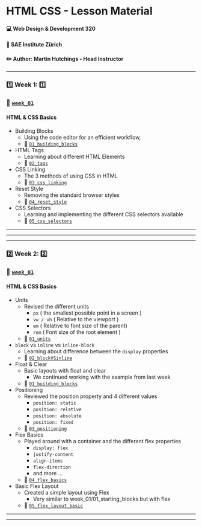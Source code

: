 # HTML CSS - Lesson Material
#### :computer: Web Design & Development 320
#### :school: SAE Institute Zürich
#### :pencil2: Author: Martin Hutchings - Head Instructor

---

### :one: Week 1: :one:
### :file_folder: [`week_01`](https://github.com/stribis/html_css_wdd320/tree/master/week_01)
#### HTML & CSS Basics

* Building Blocks
  * Using the code editor for an efficient workflow,
  * :file_folder: [`01_building_blocks`](https://github.com/stribis/html_css_wdd320/tree/master/week_01/01_starting_blocks)
* HTML Tags
  * Learning about different HTML Elements
  * :file_folder: [`02_tags`](https://github.com/stribis/html_css_wdd320/tree/master/week_01/02_tags)
* CSS Linking
  * The 3 methods of using CSS in HTML
  * :file_folder: [`03_css_linking`](https://github.com/stribis/html_css_wdd320/tree/master/week_01/03_css_linking)
* Reset Style
  * Removing the standard browser styles
  * :file_folder: [`04_reset_style`](https://github.com/stribis/html_css_wdd320/tree/master/week_01/04_reset_style)
* CSS Selectors
  * Learning and implementing the different CSS selectors available
  * :file_folder: [`05_css_selectors`](https://github.com/stribis/html_css_wdd320/tree/master/week_01/05_css_selectors)
--- 

---

---

### :two: Week 2: :two:
### :file_folder: [`week_01`](https://github.com/stribis/html_css_wdd320/tree/master/week_02)
#### HTML & CSS Basics

* Units
  * Revised the different units
    * `px` ( the smallest possible point in a screen )
    * `vw / vh` ( Relative to the viewport )
    * `em` ( Relative to font size of the parent)
    * `rem` ( Font size of the root element )
  * :file_folder: [`01_units`](https://github.com/stribis/html_css_wdd320/tree/master/week_02/01_units)
* `block` vs `inline` vs `inline-block`
  * Learning about difference between the `display` properties
  * :file_folder: [`02_blockVSinline`](https://github.com/stribis/html_css_wdd320/tree/master/week_02/02_blockVSinline)
* Float & Clear
  * Basic layouts with float and clear
    * We continued working with the example from last week
  * :file_folder: [`01_building_blocks`](https://github.com/stribis/html_css_wdd320/tree/master/week_01/01_starting_blocks)
* Positioning
  * Reviewed the position property and 4 different values
    * `position: static`
    * `position: relative`
    * `position: absolute`
    * `position: fixed`
  * :file_folder: [`03_positioning`](https://github.com/stribis/html_css_wdd320/tree/master/week_02/03_positioning)
* Flex Basics
  * Played around with a container and the different flex properties
    * `display: flex`
    * `justify-content`
    * `align-items`
    * `flex-direction`
    * and more ...
  * :file_folder: [`04_flex_basics`](https://github.com/stribis/html_css_wdd320/tree/master/week_02/04_flex_basics)
* Basic Flex Layout
  * Created a simple layout using Flex
    * Very similar to week_01/01_starting_blocks but with flex
  * :file_folder: [`05_flex_layout_basic`](https://github.com/stribis/html_css_wdd320/tree/master/week_02/05_flex_layout_basic)

--- 

---